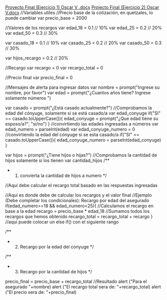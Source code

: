 [Proyecto Final (Ejercicio 1) Oscar V .docx](https://github.com/Oscarvalenzuel/Proyecto-final/files/14227638/Proyecto.Final.Ejercicio.1.Oscar.V.docx)
[Projecto Final (Ejercicio 2) Oscar V.docx](https://github.com/Oscarvalenzuel/Proyecto-final/files/14227639/Projecto.Final.Ejercicio.2.Oscar.V.docx)
//Variables utiles
//Precio base de la cotización, en quetzales, lo puede cambiar
var precio_base = 2000

//Valores de los recargos
var edad_18 = 0.1 // 10%
var edad_25 = 0.2 // 20%
var edad_50 = 0.3 // 30%

var casado_18 = 0.1 // 10%
var casado_25 = 0.2 // 20%
var casado_50 = 0.3 // 30%

var hijos_recargo = 0.2 // 20%


//Recargo
var recargo = 0
var recargo_total = 0

//Precio final
var precio_final = 0

//Mensajes de alerta para ingresar datos
var nombre = prompt("Ingrese su nombre, por favor")
var edad = prompt("¿Cuantos años tiene? Ingrese solamente números ")

var casado = prompt("¿Está casado actualmente?")
//Comprobamos la edad del cónyuge, solamente si se está casado/a
var edad_conyuge
if("SI" == casado.toUpperCase()){
edad_conyuge = prompt("¿Que edad tiene su esposo/a?", "si/no")
}
//convirtiendo las edades ingresadas a números
var edad_numero = parseInt(edad)
var edad_conyuge_numero = 0
//convirtiendo la edad del cónyuge si se esta casado/a
if("SI" == casado.toUpperCase()){
edad_conyuge_numero = parseInt(edad_conyuge)
}

var hijos = prompt("¿Tiene hijos o hijas?")
//Comprobamos la cantidad de hijos solamente si los tienen
var cantidad_hijos
/**
* 1. convierta la cantidad de hijos a numero
*/

//Aquí debe calcular el recargo total basado en las respuestas ingresadas

//Aquí es donde debe de calcular los recargos y el valor final
//Ejemplo (Debe completar los condicionales): Recargo por edad del asegurado
if(edad_numero>=18 && edad_numero<25){
//Calculamos el recargo en base a la edad
recargo = precio_base * edad_18
//Sumamos todos los recargos que hemos obtenido
recargo_total = recargo_total + recargo
}
//aqui puede colocar un else if() con el siguiente rango

/**
* 2. Recargo por la edad del conyuge
*/

/**
* 3. Recargo por la cantidad de hijos
*/


precio_final = precio_base + recargo_total
//Resultado
alert ("Para el asegurado "+nombre)
alert ("El recargo total sera de: "+recargo_total)
alert ("El precio sera de: "+precio_final)
